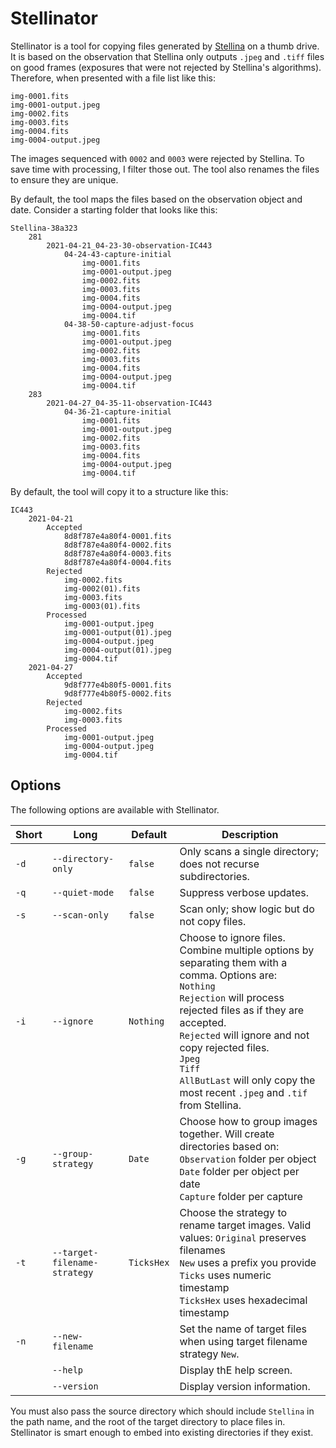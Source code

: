 # Stellinator

Stellinator is a tool for copying files generated by [Stellina](https://vaonis.com/stellina) on a thumb drive. It is based on the observation that Stellina only outputs `.jpeg` and `.tiff` files on good frames (exposures that were not rejected by Stellina's algorithms). Therefore, when presented with a file list like this:

```text
img-0001.fits
img-0001-output.jpeg
img-0002.fits
img-0003.fits
img-0004.fits
img-0004-output.jpeg
```

The images sequenced with `0002` and `0003` were rejected by Stellina. To save time with processing, I filter those out. The tool also renames the files to ensure they are unique.  

By default, the tool maps the files based on the observation object and date. Consider a starting folder that looks like this:

```text
Stellina-38a323
    281
        2021-04-21_04-23-30-observation-IC443
            04-24-43-capture-initial
                img-0001.fits
                img-0001-output.jpeg
                img-0002.fits
                img-0003.fits
                img-0004.fits
                img-0004-output.jpeg
                img-0004.tif
            04-38-50-capture-adjust-focus
                img-0001.fits
                img-0001-output.jpeg
                img-0002.fits
                img-0003.fits
                img-0004.fits
                img-0004-output.jpeg
                img-0004.tif
    283
        2021-04-27_04-35-11-observation-IC443
            04-36-21-capture-initial
                img-0001.fits
                img-0001-output.jpeg
                img-0002.fits
                img-0003.fits
                img-0004.fits
                img-0004-output.jpeg
                img-0004.tif
```

By default, the tool will copy it to a structure like this:

```
IC443
    2021-04-21
        Accepted
            8d8f787e4a80f4-0001.fits
            8d8f787e4a80f4-0002.fits
            8d8f787e4a80f4-0003.fits
            8d8f787e4a80f4-0004.fits
        Rejected
            img-0002.fits
            img-0002(01).fits
            img-0003.fits
            img-0003(01).fits
        Processed
            img-0001-output.jpeg
            img-0001-output(01).jpeg
            img-0004-output.jpeg
            img-0004-output(01).jpeg
            img-0004.tif
    2021-04-27
        Accepted
            9d8f777e4b80f5-0001.fits
            9d8f777e4b80f5-0002.fits
        Rejected
            img-0002.fits
            img-0003.fits
        Processed
            img-0001-output.jpeg
            img-0004-output.jpeg
            img-0004.tif
```

## Options

The following options are available with Stellinator.

|Short|Long|Default|Description|
|---|---|---|---|
|`-d`|`--directory-only`|`false`|Only scans a single directory; does not recurse subdirectories.|
|`-q`|`--quiet-mode`|`false`|Suppress verbose updates.|
|`-s`|`--scan-only`|`false`|Scan only; show logic but do not copy files.|
|`-i`|`--ignore`|`Nothing`|Choose to ignore files. Combine multiple options by separating them with a comma. Options are:<br>`Nothing`<br>`Rejection` will process rejected files as if they are accepted.<br>`Rejected` will ignore and not copy rejected files.<br>`Jpeg`<br>`Tiff`<br>`AllButLast` will only copy the most recent `.jpeg` and `.tif` from Stellina.|
|`-g`|`--group-strategy`|`Date`|Choose how to group images together. Will create directories based on:<br>`Observation` folder per object<br>`Date` folder per object per date<br>`Capture` folder per capture|
|`-t`|`--target-filename-strategy`|`TicksHex`|Choose the strategy to rename target images. Valid values: `Original` preserves filenames<br>`New` uses a prefix you provide<br>`Ticks` uses numeric timestamp<br>`TicksHex` uses hexadecimal timestamp|
|`-n`|`--new-filename`| |Set the name of target files when using target filename strategy `New`.|
| |`--help`| |Display thE help screen.|
| |`--version`| |Display version information.|

You must also pass the source directory which should include `Stellina` in the path name, and the root of the target directory to place files in. Stellinator is smart enough to embed into existing directories if they exist.
